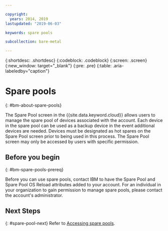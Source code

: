 ```yaml
---

copyright:
  years: 2014, 2019
lastupdated: "2019-06-03"

keywords: spare pools

subcollection: bare-metal

---
```


{:shortdesc: .shortdesc}
{:codeblock: .codeblock}
{:screen: .screen}
{:new_window: target="_blank"}
{:pre: .pre}
{:table: .aria-labeledby="caption"}


# Spare pools
{: #bm-about-spare-pools}

The Spare Pool screen in the {{site.data.keyword.cloud}} allows users to manage the spare pool of devices associated with the account. Each device in the spare pool can be used as a backup device in the event additional devices are needed. Devices must be designated as hot spares on the Spare Pool screen prior to being used in this process. The Spare Pool screen may only be accessed by users with specific permission.

## Before you begin
{: #bm-spare-pools-prereq}

Before you can use spare pools, contact IBM to have the Spare Pool and Spare Pool OS Reload attributes added to your account.
For an individual in your organization to gain permission to manage spare pools, please contact the account's administrator.

## Next Steps
{: #spare-pool-next}
Refer to [Accessing spare pools](/docs/bare-metal?topic=bare-metal-bm-access-spare-pools).
